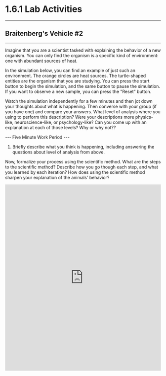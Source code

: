 # 1.6.1 Lab Activities

---
## Braitenberg's Vehicle #2
---

Imagine that you are a scientist tasked with explaining the behavior of a new organism.
You can only find the organism is a specific kind of environment: one with abundant sources of heat.

In the simulation below, you can find an example of just such an environment. The orange circles are heat sources.
The turtle-shaped entities are the organism that you are studying. You can press the start button to begin the simulation, and the 
same button to pause the simulation. If you want to observe a new sample, you can press the "Reset" button.

Watch the simulation independently for a few minutes and then jot down your thoughts about what is happening. Then converse with
your group (if you have one) and compare your answers. What level of analysis where you using to perform this description? Were your descriptions
more physics-like, neuroscience-like, or psychology-like? Can you come up with an explanation at each of those levels? Why or why not??

--- Five Minute Work Period ---

1. Briefly describe what you think is happening, including answering the questions about level of analysis from above.

Now, formalize your process using the scientific method. What are the steps to the scientific method? Describe how you go though each step,
and what you learned by each iteration? How does using the scientific method sharpen your explanation of the animals' behavior?

<iframe src="https://trinket.io/embed/pygame/2fdc15020f?toggleCode=true" width="100%" height="600" frameborder="0" marginwidth="0" marginheight="0" allowfullscreen></iframe>


